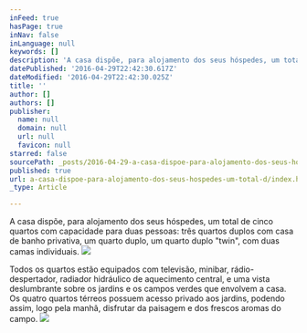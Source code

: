 ```yaml
---
inFeed: true
hasPage: true
inNav: false
inLanguage: null
keywords: []
description: 'A casa dispõe, para alojamento dos seus hóspedes, um total de cinco quartos com capacidade para duas pessoas: três quartos duplos com casa de banho privativa, um quarto duplo, um quarto duplo “twin”, com duas camas individuais. '
datePublished: '2016-04-29T22:42:30.617Z'
dateModified: '2016-04-29T22:42:30.025Z'
title: ''
author: []
authors: []
publisher:
  name: null
  domain: null
  url: null
  favicon: null
starred: false
sourcePath: _posts/2016-04-29-a-casa-dispoe-para-alojamento-dos-seus-hospedes-um-total-d.md
published: true
url: a-casa-dispoe-para-alojamento-dos-seus-hospedes-um-total-d/index.html
_type: Article

---
```

A casa dispõe, para alojamento dos seus hóspedes, um total de cinco quartos com capacidade para duas pessoas: três quartos duplos com casa de banho privativa, um quarto duplo, um quarto duplo "twin", com duas camas individuais. ![](https://the-grid-user-content.s3-us-west-2.amazonaws.com/244252ac-6a0b-4eb0-9d71-7aad14cfe489.jpg)

Todos os quartos estão equipados com televisão, minibar, rádio-despertador, radiador hidráulico de aquecimento central, e uma vista deslumbrante sobre os jardins e os campos verdes que envolvem a casa. Os quatro quartos térreos possuem acesso privado aos jardins, podendo assim, logo pela manhã, disfrutar da paisagem e dos frescos aromas do campo. ![](https://the-grid-user-content.s3-us-west-2.amazonaws.com/68c89da2-2844-4db3-afd7-79a684ecf532.jpg)